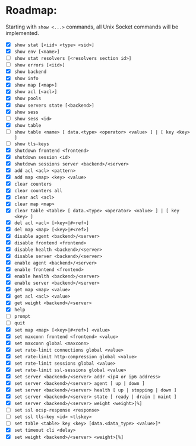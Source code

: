Roadmap:
========
Starting with `show <...>` commands, all Unix Socket commands will be implemented.

- [x] `show stat [<iid> <type> <sid>]`
- [x] `show env [<name>]`
- [ ] `show stat resolvers [<resolvers section id>]`
- [ ] `show errors [<iid>]`
- [x] `show backend`
- [x] `show info`
- [x] `show map [<map>]`
- [x] `show acl [<acl>]`
- [x] `show pools`
- [x] `show servers state [<backend>]`
- [x] `show sess`
- [ ] `show sess <id>`
- [x] `show table`
- [ ] `show table <name> [ data.<type> <operator> <value> ] | [ key <key> ]`
- [ ] `show tls-keys`
- [x] `shutdown frontend <frontend>`
- [x] `shutdown session <id>`
- [x] `shutdown sessions server <backend>/<server>`
- [x] `add acl <acl> <pattern>`
- [x] `add map <map> <key> <value>`
- [x] `clear counters`
- [x] `clear counters all`
- [x] `clear acl <acl>`
- [x] `clear map <map>`
- [x] `clear table <table> [ data.<type> <operator> <value> ] | [ key <key> ]`
- [x] `del acl <acl> [<key>|#<ref>]`
- [x] `del map <map> [<key>|#<ref>]`
- [x] `disable agent <backend>/<server>`
- [x] `disable frontend <frontend>`
- [x] `disable health <backend>/<server>`
- [x] `disable server <backend>/<server>`
- [x] `enable agent <backend>/<server>`
- [x] `enable frontend <frontend>`
- [x] `enable health <backend>/<server>`
- [x] `enable server <backend>/<server>`
- [x] `get map <map> <value>`
- [x] `get acl <acl> <value>`
- [x] `get weight <backend>/<server>`
- [x] `help`
- [ ] `prompt`
- [ ] `quit`
- [x] `set map <map> [<key>|#<ref>] <value>`
- [x] `set maxconn frontend <frontend> <value>`
- [x] `set maxconn global <maxconn>`
- [x] `set rate-limit connections global <value>`
- [x] `set rate-limit http-compression global <value>`
- [x] `set rate-limit sessions global <value>`
- [x] `set rate-limit ssl-sessions global <value>`
- [x] `set server <backend>/<server> addr <ip4 or ip6 address>`
- [x] `set server <backend>/<server> agent [ up | down ]`
- [x] `set server <backend>/<server> health [ up | stopping | down ]`
- [x] `set server <backend>/<server> state [ ready | drain | maint ]`
- [x] `set server <backend>/<server> weight <weight>[%]`
- [ ] `set ssl ocsp-response <response>`
- [ ] `set ssl tls-key <id> <tlskey>`
- [ ] `set table <table> key <key> [data.<data_type> <value>]*`
- [x] `set timeout cli <delay>`
- [x] `set weight <backend>/<server> <weight>[%]`
